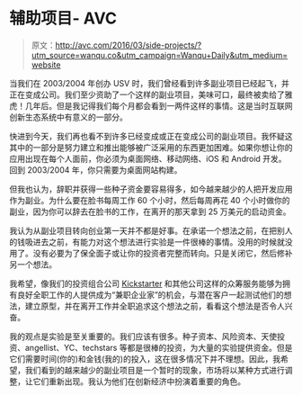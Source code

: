 # 辅助项目- AVC

> 原文：<http://avc.com/2016/03/side-projects/?utm_source=wanqu.co&utm_campaign=Wanqu+Daily&utm_medium=website>

当我们在 2003/2004 年创办 USV 时，我们曾经看到许多副业项目已经起飞，并正在变成公司。我们至少资助了一个这样的副业项目，美味可口，最终被卖给了雅虎！几年后。但是我记得我们每个月都会看到一两件这样的事情。这是当时互联网创新生态系统中有意义的一部分。

快进到今天，我们再也看不到许多已经变成或正在变成公司的副业项目。我怀疑这其中的一部分是努力建立和推出能够被广泛采用的东西更加困难。如果你想让你的应用出现在每个人面前，你必须为桌面网络、移动网络、iOS 和 Android 开发。回到 2003/2004 年，你只需要为桌面网站构建。

但我也认为，辞职并获得一些种子资金要容易得多，如今越来越少的人把开发应用作为副业。为什么要在脸书每周工作 60 个小时，然后每周再花 40 个小时做你的副业，因为你可以辞去在脸书的工作，在离开的那天拿到 25 万美元的启动资金。

我认为从副业项目转向创业第一天并不都是好事。在承诺一个想法之前，在把别人的钱吸进去之前，有能力对这个想法进行实验是一件很棒的事情。没用的时候就没用了。没有必要为了保全面子或让你的投资者完整而转向。只是关闭它，然后修补另一个想法。

我希望，像我们的投资组合公司 [Kickstarter](https://www.kickstarter.com/) 和其他公司这样的众筹服务能够为拥有良好全职工作的人提供成为“兼职企业家”的机会，与潜在客户一起测试他们的想法，建立原型，并在离开工作并全职追求这个想法之前，看看这个想法是否令人兴奋。

我的观点是实验是至关重要的。我们应该有很多。种子资本、风险资本、天使投资、angellist、YC、techstars 等都是很棒的投资，为大量的实验提供资金。但是它们需要时间(你的)和金钱(我的)的投入，这在很多情况下并不理想。因此，我希望，我们看到的越来越少的副业项目是一个暂时的现象，市场将以某种方式进行调整，让它们重新出现。我认为他们在创新经济中扮演着重要的角色。